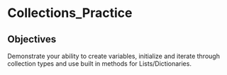 # Collections_Practice
## Objectives
Demonstrate your ability to create variables, initialize and iterate through collection types and use built in methods for Lists/Dictionaries. 
